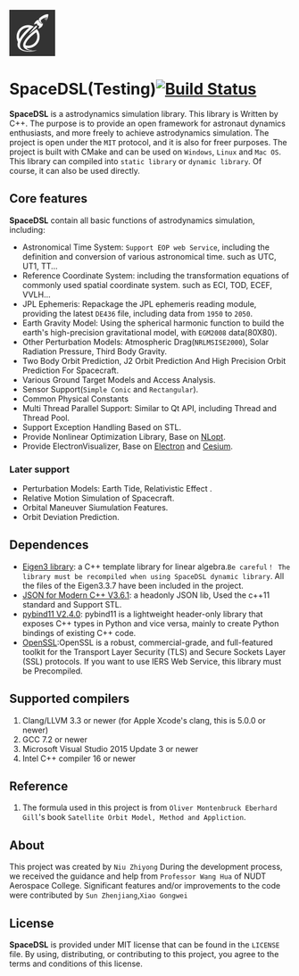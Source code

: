 ![logo](https://github.com/Astrodynamics/SpaceDSL/blob/master/doc/logo.png)

# SpaceDSL(Testing)[![Build Status](https://travis-ci.org/Astrodynamics/SpaceDSL.svg?branch=master)](https://travis-ci.org/Astrodynamics/SpaceDSL.svg?branch=master)&nbsp;

**SpaceDSL** is a astrodynamics simulation library. This library is Written by C++.
The purpose is to provide an open framework for astronaut dynamics enthusiasts, and more freely to achieve astrodynamics simulation. 
The project is open under the `MIT` protocol, and it is also for freer purposes. 
The project is built with CMake and can be used on `Windows`, `Linux` and `Mac OS`. 
This library can compiled into `static library` or `dynamic library`. Of course, it can also be used directly.

## Core features

**SpaceDSL** contain all basic functions of astrodynamics simulation, including:
- Astronomical Time System: `Support EOP web Service`, including the definition and conversion of various astronomical time. such as UTC, UT1, TT...
- Reference Coordinate System: including the transformation equations of commonly used spatial coordinate system. such as ECI, TOD, ECEF, VVLH...
- JPL Ephemeris: Repackage the JPL ephemeris reading module, providing the latest `DE436` file, including data from `1950` to `2050`.
- Earth Gravity Model: Using the spherical harmonic function to build the earth's high-precision gravitational model, with `EGM2008` data(80X80).
- Other Perturbation Models: Atmospheric Drag(`NRLMSISE2000`), Solar Radiation Pressure, Third Body Gravity.
- Two Body Orbit Prediction, J2 Orbit Prediction And High Precision Orbit Prediction For Spacecraft.
- Various Ground Target Models and Access Analysis.
- Sensor Support(`Simple Conic` and `Rectangular`).
- Common Physical Constants
- Multi Thread Parallel Support: Similar to Qt API, including Thread and Thread Pool.
- Support Exception Handling Based on STL.
- Provide Nonlinear Optimization Library, Base on [NLopt](https://nlopt.readthedocs.io/en/latest/).
- Provide ElectronVisualizer, Base on [Electron](https://electronjs.org) and [Cesium](https://cesiumjs.org/).
### Later support

- Perturbation Models: Earth Tide, Relativistic Effect .
- Relative Motion Simulation of Spacecraft.
- Orbital Maneuver Siumulation Features.
- Orbit Deviation Prediction.

## Dependences

- [Eigen3 library](http://eigen.tuxfamily.org): a C++ template library for linear algebra.`Be careful！ The library must be recompiled when using SpaceDSL dynamic library`.
All the files of the Eigen3.3.7 have been included in the project.
- [JSON for Modern C++ V3.6.1](https://github.com/nlohmann/json): a headonly JSON lib, Used the c++11 standard and Support STL.
- [pybind11 V2.4.0](https://github.com/pybind/pybind11): pybind11 is a lightweight header-only library that exposes C++ types in Python and vice versa, mainly to create Python bindings of existing C++ code.
- [OpenSSL](https://www.openssl.org/):OpenSSL is a robust, commercial-grade, and full-featured toolkit for the Transport Layer Security (TLS) and Secure Sockets Layer (SSL) protocols.
If you want to use IERS Web Service, this library must be Precompiled.

## Supported compilers

1. Clang/LLVM 3.3 or newer (for Apple Xcode's clang, this is 5.0.0 or newer)
2. GCC 7.2 or newer
3. Microsoft Visual Studio 2015 Update 3 or newer
4. Intel C++ compiler 16 or newer 

## Reference
1. The formula used in this project is from `Oliver Montenbruck Eberhard Gill`'s book ``Satellite Orbit Model, Method and Appliction``.

## About

This project was created by `Niu Zhiyong`
During the development process, we received the guidance and help from `Professor Wang Hua` of NUDT Aerospace College.
Significant features and/or improvements to the code were contributed by
`Sun Zhenjiang`,`Xiao Gongwei`


## License

**SpaceDSL** is provided under MIT license that can be found in the
``LICENSE`` file. By using, distributing, or contributing to this project,
you agree to the terms and conditions of this license.
